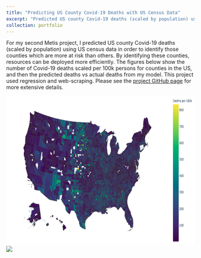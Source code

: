 ```yaml
---
title: "Predicting US County Covid-19 Deaths with US Census Data"
excerpt: "Predicted US county Covid-19 deaths (scaled by population) using US census data in order to identify those counties which are more at risk than others.<br/><img src='/images/CovidMapLarger.png'>"
collection: portfolio
---
```


For my second Metis project, I predicted US county Covid-19 deaths (scaled by population) using US census data in order to identify those counties which are more at risk than others. By identifying these counties, resources can be deployed more efficiently. The figures below show the number of Covid-19 deaths scaled per 100k persons for counties in the US, and then the predicted deaths vs actual deaths from my model. This project used regression and web-scraping. Please see the [project GitHub page](https://github.com/nkinnaird/CountyCovidIndexing) for more extensive details.

<img src="/images/CovidMapLarger.png" height="400"/>

<img src="/images/FinalComparePlot.png.png" height="400"/>
